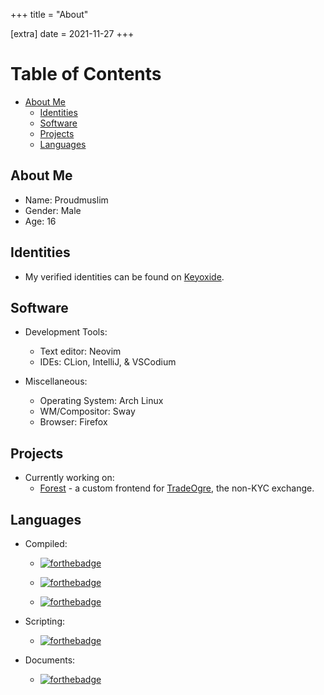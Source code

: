 +++
title = "About"

[extra] 
date = 2021-11-27
+++

# Table of Contents

* [About Me](#about-me)
    * [Identities](#identities)
    * [Software](#software)
    * [Projects](#projects)
    * [Languages](#languages)

## About Me

* Name: Proudmuslim
* Gender: Male
* Age: 16

## Identities

* My verified identities can be found on [Keyoxide](https://keyoxide.org/079A6DA0B0550330B7224182848E82AF83272802).

## Software

* Development Tools:
    * Text editor: Neovim
    * IDEs: CLion, IntelliJ, & VSCodium

* Miscellaneous:
    * Operating System: Arch Linux
    * WM/Compositor: Sway
    * Browser: Firefox

## Projects

* Currently working on:
    * [Forest](https://github.com/proudmuslim-dev/forest/) - a custom frontend for [TradeOgre](https://tradeogre.com), the non-KYC exchange.

## Languages

* Compiled:

    * [![forthebadge](https://img.shields.io/badge/kotlin-%230095D5.svg?&style=for-the-badge&logo=kotlin&logoColor=white)](https://forthebadge.com)

    * [![forthebadge](https://img.shields.io/badge/java-%23ED8B00.svg?&style=for-the-badge&logo=java&logoColor=white)](https://forthebadge.com)

    * [![forthebadge](https://img.shields.io/badge/rust-%23000000.svg?&style=for-the-badge&logo=rust&logoColor=white)](https://ileriayo.github.io/markdown-badges/#programming-languages)

* Scripting:

    * [![forthebadge](https://img.shields.io/badge/python%20-%2314354C.svg?&style=for-the-badge&logo=python&logoColor=white)](https://forthebadge.com)

* Documents:

    * [![forthebadge](https://img.shields.io/badge/latex%20-%23008080.svg?&style=for-the-badge&logo=latex&logoColor=white)](https://forthebadge.com)
